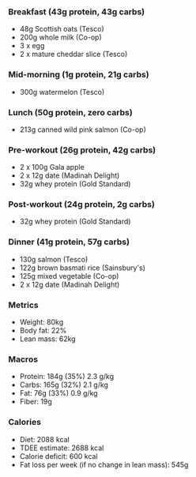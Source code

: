 ### Breakfast (43g protein, 43g carbs)

- 48g Scottish oats (Tesco)
- 200g whole milk (Co-op)
- 3 x egg
- 2 x mature cheddar slice (Tesco)

### Mid-morning (1g protein, 21g carbs)

- 300g watermelon (Tesco)

### Lunch (50g protein, zero carbs)

- 213g canned wild pink salmon (Co-op)

### Pre-workout (26g protein, 42g carbs)

- 2 x 100g Gala apple
- 2 x 12g date (Madinah Delight)
- 32g whey protein (Gold Standard)

### Post-workout (24g protein, 2g carbs)

- 32g whey protein (Gold Standard)

### Dinner (41g protein, 57g carbs)

- 130g salmon (Tesco)
- 122g brown basmati rice (Sainsbury's)
- 125g mixed vegetable (Co-op)
- 2 x 12g date (Madinah Delight)

### Metrics

- Weight: 80kg
- Body fat: 22%
- Lean mass: 62kg

### Macros

- Protein: 184g (35%) 2.3 g/kg
- Carbs: 165g (32%) 2.1 g/kg
- Fat: 76g (33%) 0.9 g/kg
- Fiber: 19g

### Calories

- Diet: 2088 kcal
- TDEE estimate: 2688 kcal
- Calorie deficit: 600 kcal
- Fat loss per week (if no change in lean mass): 545g